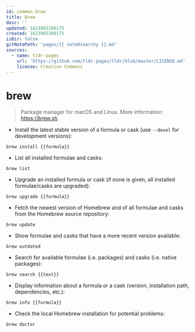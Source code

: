 ```yaml
---
id: common.brew
title: Brew
desc: ''
updated: 1623965306175
created: 1623965306175
isDir: false
gitNotePath: 'pages/{{ noteHiearchy }}.md'
sources:
  - name: tldr-pages
    url: 'https://github.com/tldr-pages/tldr/blob/master/LICENSE.md'
    license: Creative Commons
---
```

# brew

> Package manager for macOS and Linux.
> More information: <https://brew.sh>.

- Install the latest stable version of a formula or cask (use `--devel` for development versions):

`brew install {{formula}}`

- List all installed formulae and casks:

`brew list`

- Upgrade an installed formula or cask (if none is given, all installed formulae/casks are upgraded):

`brew upgrade {{formula}}`

- Fetch the newest version of Homebrew and of all formulae and casks from the Homebrew source repository:

`brew update`

- Show formulae and casks that have a more recent version available:

`brew outdated`

- Search for available formulae (i.e. packages) and casks (i.e. native packages):

`brew search {{text}}`

- Display information about a formula or a cask (version, installation path, dependencies, etc.):

`brew info {{formula}}`

- Check the local Homebrew installation for potential problems:

`brew doctor`


